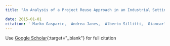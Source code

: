 ```yaml
---
title: "An Analysis of a Project Reuse Approach in an Industrial Setting"

date: 2015-01-01
citation: ' Marko Gasparic,  Andrea Janes,  Alberto Sillitti,  Giancarlo Succi, &quot;An Analysis of a Project Reuse Approach in an Industrial Setting.&quot;, 2015.'
---
```

Use [Google Scholar](https://scholar.google.com/scholar?q=An+Analysis+of+a+Project+Reuse+Approach+in+an+Industrial+Setting){:target="_blank"} for full citation